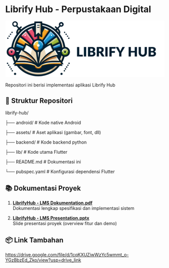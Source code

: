 # Librify Hub - Perpustakaan Digital

![Librify Hub Logo](assets/logo.png)

Repositori ini berisi implementasi aplikasi Librify Hub

## 📁 Struktur Repositori
librify-hub/

├── android/ # Kode native Android

├── assets/ # Aset aplikasi (gambar, font, dll)

├── backend/ # Kode backend python

├── lib/ # Kode utama Flutter

├── README.md # Dokumentasi ini

└── pubspec.yaml # Konfigurasi dependensi Flutter


## 📚 Dokumentasi Proyek

1. **[LibrifyHub - LMS Dokumentation.pdf](#)**  
   Dokumentasi lengkap spesifikasi dan implementasi sistem

2. **[LibrifyHub - LMS Presentation.pptx](#)**  
   Slide presentasi proyek (overview fitur dan demo)

## 📦 Link Tambahan
https://drive.google.com/file/d/1cqKXUZiwWzYc5wmmt_o-YGzBbzEd_Zko/view?usp=drive_link
